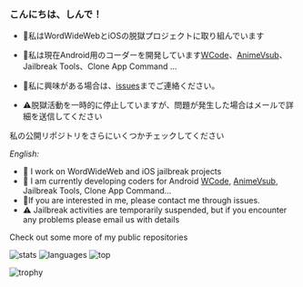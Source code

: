 ### こんにちは、しんで！

- 🏃私はWordWideWebとiOSの脱獄プロジェクトに取り組んでいます

- 🌱私は現在Android用のコーダーを開発しています[WCode](https://github.com/wcode)、[AnimeVsub](https://github.com/anime-vsub)、Jailbreak Tools、Clone App Command ...

- 💬私に興味がある場合は、[issues](https://github.com/tachibana-shin/tachibana-shin/issues/new?template=ama-template.md&title=Koniichiwa%20Shin%20Tachibana)までご連絡ください。

- ⚠脱獄活動を一時的に停止していますが、問題が発生した場合はメールで詳細を送信してください

私の公開リポジトリをさらにいくつかチェックしてください

*English:*
- 🏃 I work on WordWideWeb and iOS jailbreak projects
- 🌱 I am currently developing coders for Android [WCode](https://github.com/wcode), [AnimeVsub](https://github.com/anime-vsub), Jailbreak Tools, Clone App Command...
- 💬If you are interested in me, please contact me through issues.
- ⚠ Jailbreak activities are temporarily suspended, but if you encounter any problems please email us with details

Check out some more of my public repositories

![stats](https://github-readme-stats.vercel.app/api?username=tachibana-shin&show_icons=true&theme=highcontrast&hide_border=true)
![languages](https://github-readme-stats.vercel.app/api/top-langs/?username=tachibana-shin&layout=compact&theme=highcontrast&hide_border=true)
![top](https://github-profile-summary-cards.vercel.app/api/cards/profile-details?username=tachibana-shin&theme=radical)
<!-- ![rank](https://github-readme-streak-stats.herokuapp.com/?user=tachibana-shin&theme=yellowdark&hide_border=true)
![activity](https://activity-graph.herokuapp.com/graph?username=tachibana-shin&bg_color=000000&color=D9D9D9&line=FCFF00&point=FFFFFF&hide_border=true) -->
![trophy](https://github-profile-trophy.vercel.app/?username=tachibana-shin&row=2&column=3&theme=dark_lover)
